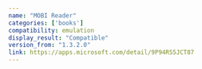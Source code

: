 ```yaml
---
name: "MOBI Reader"
categories: ['books']
compatibility: emulation
display_result: "Compatible"
version_from: "1.3.2.0"
link: https://apps.microsoft.com/detail/9P94RS5JCT87
---
```

